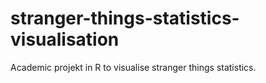 # stranger-things-statistics-visualisation
Academic projekt in R to visualise stranger things statistics.
